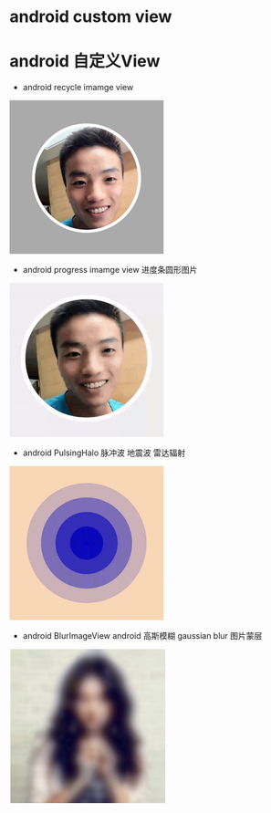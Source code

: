 # android custom view
# android 自定义View

 - android recycle imamge view

![](image/738536A64C2D.png)

 - android progress imamge view 进度条圆形图片

![](image/progress_image.gif)

 - android PulsingHalo 脉冲波 地震波 雷达辐射

![](image/halo.gif)

 - android BlurImageView android 高斯模糊 gaussian blur 图片蒙层

![](image/imageviewblur.png)
